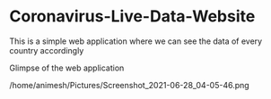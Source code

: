# Coronavirus-Live-Data-Website
This is a simple web application where we can see the data of every country accordingly


Glimpse of the web application

/home/animesh/Pictures/Screenshot_2021-06-28_04-05-46.png
